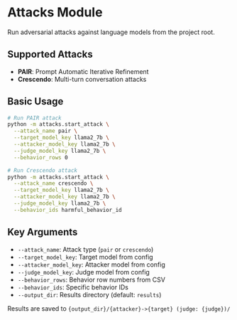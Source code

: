 # Attacks Module

Run adversarial attacks against language models from the project root.

## Supported Attacks

- **PAIR**: Prompt Automatic Iterative Refinement
- **Crescendo**: Multi-turn conversation attacks

## Basic Usage

```bash
# Run PAIR attack
python -m attacks.start_attack \
  --attack_name pair \
  --target_model_key llama2_7b \
  --attacker_model_key llama2_7b \
  --judge_model_key llama2_7b \
  --behavior_rows 0

# Run Crescendo attack
python -m attacks.start_attack \
  --attack_name crescendo \
  --target_model_key llama2_7b \
  --attacker_model_key llama2_7b \
  --judge_model_key llama2_7b \
  --behavior_ids harmful_behavior_id
```

## Key Arguments

- `--attack_name`: Attack type (`pair` or `crescendo`)
- `--target_model_key`: Target model from config
- `--attacker_model_key`: Attacker model from config  
- `--judge_model_key`: Judge model from config
- `--behavior_rows`: Behavior row numbers from CSV
- `--behavior_ids`: Specific behavior IDs
- `--output_dir`: Results directory (default: `results`)

Results are saved to `{output_dir}/{attacker}->{target} (judge: {judge})/`





